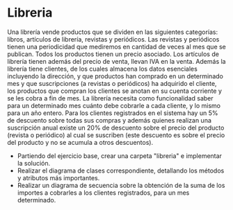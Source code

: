 Libreria
=============

Una librería vende productos que se dividen en las siguientes categorías: libros, artículos de librería, revistas y periódicos. Las revistas y periódicos tienen una periodicidad que mediremos en cantidad de veces al mes que se publican. Todos los productos tienen un precio asociado. Los artículos de librería tienen además del precio de venta, llevan IVA en la venta. Además la librería tiene clientes, de los cuales almacena los datos esenciales incluyendo la dirección, y que productos han comprado en un determinado mes y que suscripciones (a revistas o periódicos) ha adquirido el cliente, los productos que compran los clientes se anotan en su cuenta corriente y se les cobra a fin de mes. La librería necesita como funcionalidad saber para un determinado mes cuánto debe cobrarle a cada cliente, y lo mismo para un año entero. Para los clientes registrados en el sistema hay un 5% de descuento sobre todas sus compras y además quienes realizan una suscripción anual existe un 20% de descuento sobre el precio del producto (revista o periódico) al cual se suscriben (este descuento es sobre el precio del producto y no se acumula a otros descuentos).

+    Partiendo del ejercicio base, crear una carpeta "libreria" e implementar la solución.
+    Realizar el diagrama de clases correspondiente, detallando los métodos y atributos más importantes.
+    Realizar un diagrama de secuencia sobre la obtención de la suma de los importes a cobrarles a los clientes registrados, para un mes determinado.


